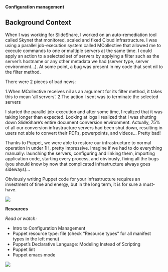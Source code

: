 <!DOCTYPE html>
<html>
<head>

<b>
Configuration management
</b>

<br>

<h2>Background Context</h2>


</head>

<body>

<p>When I was working for SlideShare, I worked on an auto-remediation tool called Skynet that monitored, scaled and fixed Cloud infrastructure. I was using a parallel job-execution system called MCollective that allowed me to execute commands to one or multiple servers at the same time. I could apply an action to a selected set of servers by applying a filter such as the server’s hostname or any other metadata we had (server type, server environment…). At some point, a bug was present in my code that sent nil to the filter method.

There were 2 pieces of bad news:

1.When MCollective receives nil as an argument for its filter method, it takes this to mean ‘all servers’.
2.The action I sent was to terminate the selected servers

I started the parallel job-execution and after some time, I realized that it was taking longer than expected. Looking at logs I realized that I was shutting down SlideShare’s entire document conversion environment. Actually, 75% of all our conversion infrastructure servers had been shut down, resulting in users not able to convert their PDFs, powerpoints, and videos… Pretty bad!

Thanks to Puppet, we were able to restore our infrastructure to normal operation in under 1H, pretty impressive. Imagine if we had to do everything manually: launching the servers, configuring and linking them, importing application code, starting every process, and obviously, fixing all the bugs (you should know by now that complicated infrastructure always goes sideways)…

Obviously writing Puppet code for your infrastructure requires an investment of time and energy, but in the long term, it is for sure a must-have.</p>

<img src="https://i.imgur.com/E1fqUQW.gif">

<strong>Resources</strong>

<i>Read or watch:</i>

<ul>

<li>Intro to Configuration Management</li>
<li>Puppet resource type: file (check “Resource types” for all manifest types in the left menu)</li >
<li>Puppet’s Declarative Language: Modeling Instead of Scripting</li>
<li>Puppet lint</li>
<li>Puppet emacs mode</li>

</ul>

<img src="https://i.imgur.com/9F1yVNT.gif">

</body>
</html>
